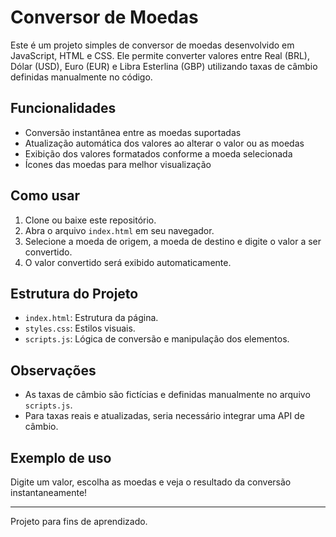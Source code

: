 # Conversor de Moedas

Este é um projeto simples de conversor de moedas desenvolvido em JavaScript, HTML e CSS. Ele permite converter valores entre Real (BRL), Dólar (USD), Euro (EUR) e Libra Esterlina (GBP) utilizando taxas de câmbio definidas manualmente no código.

## Funcionalidades

- Conversão instantânea entre as moedas suportadas
- Atualização automática dos valores ao alterar o valor ou as moedas
- Exibição dos valores formatados conforme a moeda selecionada
- Ícones das moedas para melhor visualização

## Como usar

1. Clone ou baixe este repositório.
2. Abra o arquivo `index.html` em seu navegador.
3. Selecione a moeda de origem, a moeda de destino e digite o valor a ser convertido.
4. O valor convertido será exibido automaticamente.

## Estrutura do Projeto

- `index.html`: Estrutura da página.
- `styles.css`: Estilos visuais.
- `scripts.js`: Lógica de conversão e manipulação dos elementos.

## Observações

- As taxas de câmbio são fictícias e definidas manualmente no arquivo `scripts.js`.
- Para taxas reais e atualizadas, seria necessário integrar uma API de câmbio.

## Exemplo de uso

Digite um valor, escolha as moedas e veja o resultado da conversão instantaneamente!

---

Projeto para fins de aprendizado.
